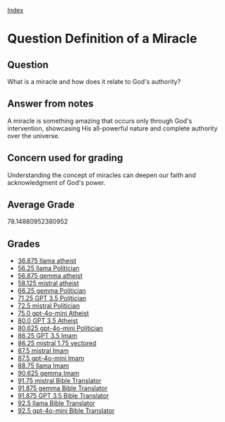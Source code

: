 
[Index](../../index.md)
# Question Definition of a Miracle
## Question
What is a miracle and how does it relate to God's authority?

## Answer from notes
A miracle is something amazing that occurs only through God's intervention, showcasing His all-powerful nature and complete authority over the universe.

## Concern used for grading
Understanding the concept of miracles can deepen our faith and acknowledgment of God's power.

## Average Grade
78.14880952380952

## Grades
 * [36.875 llama atheist](../answers/llama_atheist/Definition_of_a_Miracle.md)
 * [56.25 llama Politician](../answers/llama_Politician/Definition_of_a_Miracle.md)
 * [56.875 gemma atheist](../answers/gemma_atheist/Definition_of_a_Miracle.md)
 * [58.125 mistral atheist](../answers/mistral_atheist/Definition_of_a_Miracle.md)
 * [66.25 gemma Politician](../answers/gemma_Politician/Definition_of_a_Miracle.md)
 * [71.25 GPT 3.5 Politician](../answers/GPT_3.5_Politician/Definition_of_a_Miracle.md)
 * [72.5 mistral Politician](../answers/mistral_Politician/Definition_of_a_Miracle.md)
 * [75.0 gpt-4o-mini Atheist](../answers/gpt-4o-mini_Atheist/Definition_of_a_Miracle.md)
 * [80.0 GPT 3.5 Atheist](../answers/GPT_3.5_Atheist/Definition_of_a_Miracle.md)
 * [80.625 gpt-4o-mini Politician](../answers/gpt-4o-mini_Politician/Definition_of_a_Miracle.md)
 * [86.25 GPT 3.5 Imam](../answers/GPT_3.5_Imam/Definition_of_a_Miracle.md)
 * [86.25 mistral 1.75 vectored](../answers/mistral_1.75_vectored/Definition_of_a_Miracle.md)
 * [87.5 mistral Imam](../answers/mistral_Imam/Definition_of_a_Miracle.md)
 * [87.5 gpt-4o-mini Imam](../answers/gpt-4o-mini_Imam/Definition_of_a_Miracle.md)
 * [88.75 llama Imam](../answers/llama_Imam/Definition_of_a_Miracle.md)
 * [90.625 gemma Imam](../answers/gemma_Imam/Definition_of_a_Miracle.md)
 * [91.75 mistral Bible Translator](../answers/mistral_Bible_Translator/Definition_of_a_Miracle.md)
 * [91.875 gemma Bible Translator](../answers/gemma_Bible_Translator/Definition_of_a_Miracle.md)
 * [91.875 GPT 3.5 Bible Translator](../answers/GPT_3.5_Bible_Translator/Definition_of_a_Miracle.md)
 * [92.5 llama Bible Translator](../answers/llama_Bible_Translator/Definition_of_a_Miracle.md)
 * [92.5 gpt-4o-mini Bible Translator](../answers/gpt-4o-mini_Bible_Translator/Definition_of_a_Miracle.md)

